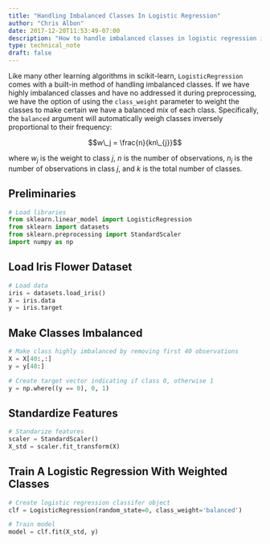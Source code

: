 ```yaml
---
title: "Handling Imbalanced Classes In Logistic Regression"
author: "Chris Albon"
date: 2017-12-20T11:53:49-07:00
description: "How to handle imbalanced classes in logistic regression in scikit-learn."
type: technical_note
draft: false
---
```

Like many other learning algorithms in scikit-learn, `LogisticRegression` comes with a built-in method of handling imbalanced classes. If we have highly imbalanced classes and have no addressed it during preprocessing, we have the option of using the `class_weight` parameter to weight the classes to make certain we have a balanced mix of each class. Specifically, the `balanced` argument will automatically weigh classes inversely proportional to their frequency:

$$w\_j = \frac{n}{kn\_{j}}$$

where $w_j$ is the weight to class $j$, $n$ is the number of observations, $n_j$ is the number of observations in class $j$, and $k$ is the total number of classes.

## Preliminaries


```python
# Load libraries
from sklearn.linear_model import LogisticRegression
from sklearn import datasets
from sklearn.preprocessing import StandardScaler
import numpy as np

```

## Load Iris Flower Dataset


```python
# Load data
iris = datasets.load_iris()
X = iris.data
y = iris.target
```

## Make Classes Imbalanced


```python
# Make class highly imbalanced by removing first 40 observations
X = X[40:,:]
y = y[40:]

# Create target vector indicating if class 0, otherwise 1
y = np.where((y == 0), 0, 1)
```

## Standardize Features


```python
# Standarize features
scaler = StandardScaler()
X_std = scaler.fit_transform(X)
```

## Train A Logistic Regression With Weighted Classes


```python
# Create logistic regression classifer object
clf = LogisticRegression(random_state=0, class_weight='balanced')

# Train model
model = clf.fit(X_std, y)
```
